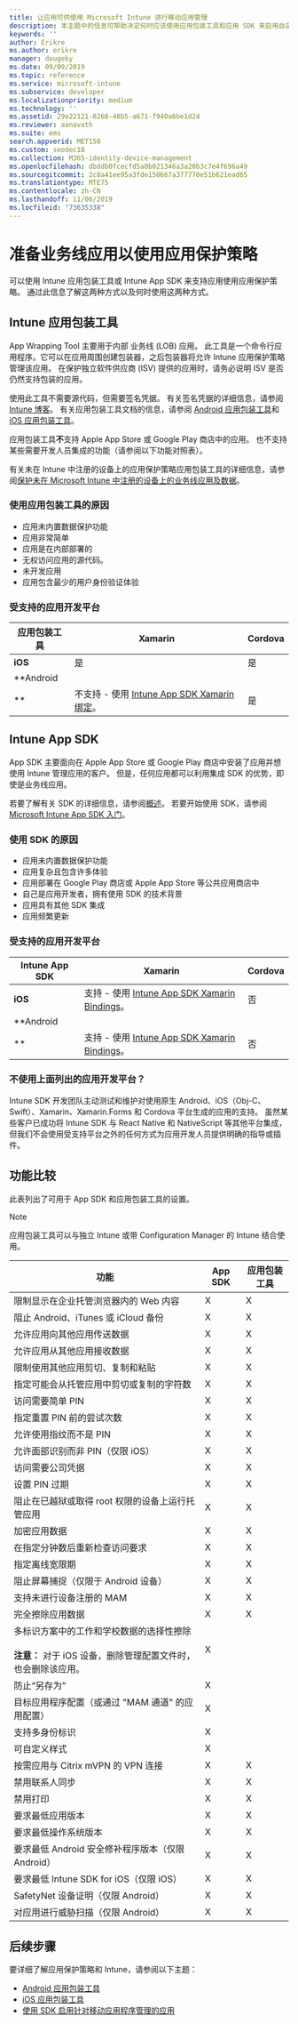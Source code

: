 ```yaml
---
title: 让应用可供使用 Microsoft Intune 进行移动应用管理
description: 本主题中的信息可帮助决定何时应该使用应用包装工具和应用 SDK 来启用自定义业务线应用，以使用移动应用管理策略。
keywords: ''
author: Erikre
ms.author: erikre
manager: dougeby
ms.date: 09/09/2019
ms.topic: reference
ms.service: microsoft-intune
ms.subservice: developer
ms.localizationpriority: medium
ms.technology: ''
ms.assetid: 29e22121-8268-48b5-a671-f940a6be1d24
ms.reviewer: aanavath
ms.suite: ems
search.appverid: MET150
ms.custom: seodec18
ms.collection: M365-identity-device-management
ms.openlocfilehash: dbddb0fcecfd5a0b021346a3a20b3c7e4f696a49
ms.sourcegitcommit: 2c8a41ee95a3fde150667a377770e51b621ead65
ms.translationtype: MTE75
ms.contentlocale: zh-CN
ms.lasthandoff: 11/06/2019
ms.locfileid: "73635338"
---
```

# <a name="prepare-line-of-business-apps-for-app-protection-policies"></a>准备业务线应用以使用应用保护策略

可以使用 Intune 应用包装工具或 Intune App SDK 来支持应用使用应用保护策略。 通过此信息了解这两种方式以及何时使用这两种方式。

## <a name="intune-app-wrapping-tool"></a>Intune 应用包装工具

App Wrapping Tool 主要用于内部  业务线 (LOB) 应用。 此工具是一个命令行应用程序。它可以在应用周围创建包装器，之后包装器将允许 Intune 应用保护策略管理该应用。 在保护独立软件供应商 (ISV) 提供的应用时，请务必说明 ISV 是否仍然支持包装的应用。

使用此工具不需要源代码，但需要签名凭据。 有关签名凭据的详细信息，请参阅 [Intune 博客](https://blogs.technet.microsoft.com/enterprisemobility/2015/02/25/how-to-obtain-the-prerequisites-for-the-intune-app-wrapping-tool-for-ios/)。 有关应用包装工具文档的信息，请参阅 [Android 应用包装工具](app-wrapper-prepare-android.md)和 [iOS 应用包装工具](app-wrapper-prepare-ios.md)。

应用包装工具**不**支持 Apple App Store 或 Google Play 商店中的应用。 也不支持某些需要开发人员集成的功能（请参阅以下功能对照表）。

有关未在 Intune 中注册的设备上的应用保护策略应用包装工具的详细信息，请参阅[保护未在 Microsoft Intune 中注册的设备上的业务线应用及数据](../apps/apps-add.md)。

### <a name="reasons-to-use-the-app-wrapping-tool"></a>使用应用包装工具的原因

* 应用未内置数据保护功能
* 应用非常简单
* 应用是在内部部署的
* 无权访问应用的源代码。
* 未开发应用
* 应用包含最少的用户身份验证体验

### <a name="supported-app-development-platforms"></a>受支持的应用开发平台

|**应用包装工具** | **Xamarin** |**Cordova** |
|------|----|----|
|**iOS** |是|是|
|**Android
**|不支持 - 使用 [Intune App SDK Xamarin 绑定](app-sdk-xamarin.md)。|是|

## <a name="intune-app-sdk"></a>Intune App SDK

App SDK 主要面向在 Apple App Store 或 Google Play 商店中安装了应用并想使用 Intune 管理应用的客户。 但是，任何应用都可以利用集成 SDK 的优势，即使是业务线应用。

若要了解有关 SDK 的详细信息，请参阅[概述](app-sdk.md)。 若要开始使用 SDK，请参阅 [Microsoft Intune App SDK 入门](app-sdk-get-started.md)。

### <a name="reasons-to-use-the-sdk"></a>使用 SDK 的原因

* 应用未内置数据保护功能
* 应用复杂且包含许多体验
* 应用部署在 Google Play 商店或 Apple App Store 等公共应用商店中
* 自己是应用开发者，拥有使用 SDK 的技术背景
* 应用具有其他 SDK 集成
* 应用频繁更新

### <a name="supported-app-development-platforms"></a>受支持的应用开发平台

|**Intune App SDK** |**Xamarin** |**Cordova**
|------|----|----|
|**iOS**|支持 - 使用 [Intune App SDK Xamarin Bindings](app-sdk-xamarin.md)。|否|
|**Android
**| 支持 - 使用 [Intune App SDK Xamarin Bindings](app-sdk-xamarin.md)。|否|

### <a name="not-using-an-app-development-platform-listed-above"></a>不使用上面列出的应用开发平台？

Intune SDK 开发团队主动测试和维护对使用原生 Android、iOS（Obj-C、Swift）、Xamarin、Xamarin.Forms 和 Cordova 平台生成的应用的支持。 虽然某些客户已成功将 Intune SDK 与 React Native 和 NativeScript 等其他平台集成，但我们不会使用受支持平台之外的任何方式为应用开发人员提供明确的指导或插件。 

## <a name="feature-comparison"></a>功能比较

此表列出了可用于 App SDK 和应用包装工具的设置。

> [!NOTE]
> 应用包装工具可以与独立 Intune 或带 Configuration Manager 的 Intune 结合使用。

|功能|App SDK|应用包装工具|
|-----------|---------------------|-----------|
|限制显示在企业托管浏览器内的 Web 内容|X|X|
|阻止 Android、iTunes 或 iCloud 备份|X|X|
|允许应用向其他应用传送数据|X|X|
|允许应用从其他应用接收数据|X|X|
|限制使用其他应用剪切、复制和粘贴|X|X|
|指定可能会从托管应用中剪切或复制的字符数|X|X|
|访问需要简单 PIN|X|X|
|指定重置 PIN 前的尝试次数|X|X|
|允许使用指纹而不是 PIN|X|X|
|允许面部识别而非 PIN（仅限 iOS）|X|X|
|访问需要公司凭据|X|X|
|设置 PIN 过期|X|X|
|阻止在已越狱或取得 root 权限的设备上运行托管应用|X|X|
|加密应用数据|X|X|
|在指定分钟数后重新检查访问要求|X|X|
|指定离线宽限期|X|X|
|阻止屏幕捕捉（仅限于 Android 设备）|X|X|
|支持未进行设备注册的 MAM|X|X|
|完全擦除应用数据|X|X|
|多标识方案中的工作和学校数据的选择性擦除 <br><br>**注意：** 对于 iOS 设备，删除管理配置文件时，也会删除该应用。|X||
|防止“另存为”|X||
|目标应用程序配置（或通过 "MAM 通道" 的应用配置）|X||
|支持多身份标识|X||
|可自定义样式 |X|||
|按需应用与 Citrix mVPN 的 VPN 连接|X|X| 
|禁用联系人同步|X|X|
|禁用打印|X|X|
|要求最低应用版本|X|X|
|要求最低操作系统版本|X|X|
|要求最低 Android 安全修补程序版本（仅限 Android）|X|X|
|要求最低 Intune SDK for iOS（仅限 iOS）|X|X|
|SafetyNet 设备证明（仅限 Android）|X|X|
|对应用进行威胁扫描（仅限 Android）|X|X|

## <a name="next-steps"></a>后续步骤

要详细了解应用保护策略和 Intune，请参阅以下主题：

- [Android 应用包装工具](app-wrapper-prepare-android.md)<br>
- [iOS 应用包装工具](app-wrapper-prepare-ios.md)<br>
- [使用 SDK 启用针对移动应用程序管理的应用](app-sdk.md)
